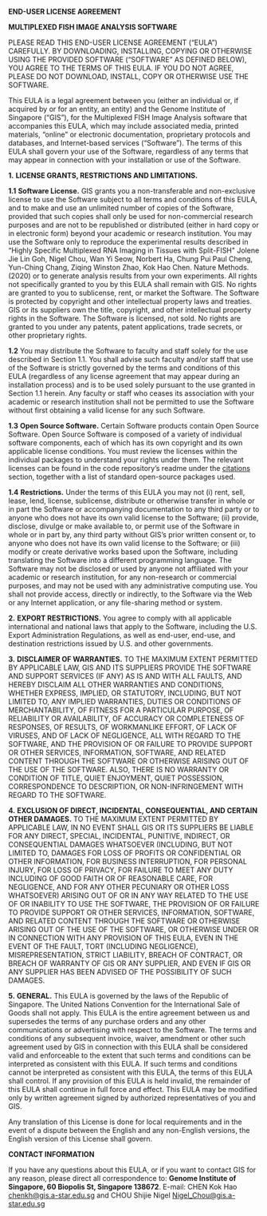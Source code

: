 **END-USER LICENSE AGREEMENT**

**MULTIPLEXED FISH IMAGE ANALYSIS SOFTWARE**

PLEASE READ THIS END-USER LICENSE AGREEMENT (“EULA”) CAREFULLY. BY DOWNLOADING, INSTALLING, COPYING OR OTHERWISE USING THE PROVIDED SOFTWARE (“SOFTWARE” AS DEFINED BELOW), YOU AGREE TO THE TERMS OF THIS EULA. IF YOU DO NOT AGREE, PLEASE DO NOT DOWNLOAD, INSTALL, COPY OR OTHERWISE USE THE SOFTWARE. 

This EULA is a legal agreement between you (either an individual or, if acquired by or for an entity, an entity) and the Genome Institute of Singapore (“GIS”), for the Multiplexed FISH Image Analysis software that accompanies this EULA, which may include associated media, printed materials, “online” or electronic documentation, proprietary protocols and databases, and Internet-based services (“Software”).  The terms of this EULA shall govern your use of the Software, regardless of any terms that may appear in connection with your installation or use of the Software. 

**1.** **LICENSE GRANTS, RESTRICTIONS AND LIMITATIONS.** 

  **1.1**	**Software License.**  GIS grants you a non-transferable and non-exclusive license to use the Software subject to all terms and conditions of this EULA, and to make and use an unlimited number of copies of the Software, provided that such copies shall only be used for non-commercial research purposes and are not to be republished or distributed (either in hard copy or in electronic form) beyond your academic or research institution.  You may use the Software only to reproduce the experimental results described in “Highly Specific Multiplexed RNA Imaging in Tissues with Split-FISH" Jolene Jie Lin Goh, Nigel Chou, Wan Yi Seow, Norbert Ha, Chung Pui Paul Cheng, Yun-Ching Chang, Ziqing Winston Zhao, Kok Hao Chen. Nature Methods. (2020) or to generate analysis results from your own experiments.  All rights not specifically granted to you by this EULA shall remain with GIS.  No rights are granted to you to sublicense, rent, or market the Software.  The Software is protected by copyright and other intellectual property laws and treaties. GIS or its suppliers own the title, copyright, and other intellectual property rights in the Software. The Software is licensed, not sold. No rights are granted to you under any patents, patent applications, trade secrets, or other proprietary rights.

  **1.2** You may distribute the Software to faculty and staff solely for the use described in Section 1.1. You shall advise such faculty and/or staff that use of the Software is strictly governed by the terms and conditions of this EULA (regardless of any license agreement that may appear during an installation process) and is to be used solely pursuant to the use granted in Section 1.1 herein. Any faculty or staff who ceases its association with your academic or research institution shall not be permitted to use the Software without first obtaining a valid license for any such Software. 

  **1.3** **Open Source Software.** Certain Software products contain Open Source Software. Open Source Software is composed of a variety of individual software components, each of which has its own copyright and its own applicable license conditions. You must review the licenses within the individual packages to understand your rights under them. The relevant licenses can be found in the code repository’s readme under the [citations](README.md#cite) section, together with a list of standard open-source packages used. 

  **1.4** **Restrictions.** Under the terms of this EULA you may not (i) rent, sell, lease, lend, license, sublicense, distribute or otherwise transfer in whole or in part the Software or accompanying documentation to any third party or to anyone who does not have its own valid license to the Software; (ii) provide, disclose, divulge or make available to, or permit use of the Software in whole or in part by, any third party without GIS’s prior written consent or, to anyone who does not have its own valid license to the Software; or (iii) modify or create derivative works based upon the Software, including translating the Software into a different programming language. The Software may not be disclosed or used by anyone not affiliated with your academic or research institution, for any non-research or commercial purposes, and may not be used with any administrative computing use.  You shall not provide access, directly or indirectly, to the Software via the Web or any Internet application, or any file-sharing method or system.

**2.** **EXPORT RESTRICTIONS.** You agree to comply with all applicable international and national laws that apply to the Software, including the U.S. Export Administration Regulations, as well as end-user, end-use, and destination restrictions issued by U.S. and other governments. 

**3.** **DISCLAIMER OF WARRANTIES.** TO THE MAXIMUM EXTENT PERMITTED BY APPLICABLE LAW, GIS AND ITS SUPPLIERS PROVIDE THE SOFTWARE AND SUPPORT SERVICES (IF ANY) AS IS AND WITH ALL FAULTS, AND HEREBY DISCLAIM ALL OTHER WARRANTIES AND CONDITIONS, WHETHER EXPRESS, IMPLIED, OR STATUTORY, INCLUDING, BUT NOT LIMITED TO, ANY IMPLIED WARRANTIES, DUTIES OR CONDITIONS OF MERCHANTABILITY, OF FITNESS FOR A PARTICULAR PURPOSE, OF RELIABILITY OR AVAILABILITY, OF ACCURACY OR COMPLETENESS OF RESPONSES, OF RESULTS, OF WORKMANLIKE EFFORT, OF LACK OF VIRUSES, AND OF LACK OF NEGLIGENCE, ALL WITH REGARD TO THE SOFTWARE, AND THE PROVISION OF OR FAILURE TO PROVIDE SUPPORT OR OTHER SERVICES, INFORMATION, SOFTWARE, AND RELATED CONTENT THROUGH THE SOFTWARE OR OTHERWISE ARISING OUT OF THE USE OF THE SOFTWARE. ALSO, THERE IS NO WARRANTY OR CONDITION OF TITLE, QUIET ENJOYMENT, QUIET POSSESSION, CORRESPONDENCE TO DESCRIPTION, OR NON-INFRINGEMENT WITH REGARD TO THE SOFTWARE. 

**4.** **EXCLUSION OF DIRECT, INCIDENTAL, CONSEQUENTIAL, AND CERTAIN OTHER DAMAGES.** TO THE MAXIMUM EXTENT PERMITTED BY APPLICABLE LAW, IN NO EVENT SHALL GIS OR ITS SUPPLIERS BE LIABLE FOR ANY DIRECT, SPECIAL, INCIDENTAL, PUNITIVE, INDIRECT, OR CONSEQUENTIAL DAMAGES WHATSOEVER (INCLUDING, BUT NOT LIMITED TO, DAMAGES FOR LOSS OF PROFITS OR CONFIDENTIAL OR OTHER INFORMATION, FOR BUSINESS INTERRUPTION, FOR PERSONAL INJURY, FOR LOSS OF PRIVACY, FOR FAILURE TO MEET ANY DUTY INCLUDING OF GOOD FAITH OR OF REASONABLE CARE, FOR NEGLIGENCE, AND FOR ANY OTHER PECUNIARY OR OTHER LOSS WHATSOEVER) ARISING OUT OF OR IN ANY WAY RELATED TO THE USE OF OR INABILITY TO USE THE SOFTWARE, THE PROVISION OF OR FAILURE TO PROVIDE SUPPORT OR OTHER SERVICES, INFORMATION, SOFTWARE, AND RELATED CONTENT THROUGH THE SOFTWARE OR OTHERWISE ARISING OUT OF THE USE OF THE SOFTWARE, OR OTHERWISE UNDER OR IN CONNECTION WITH ANY PROVISION OF THIS EULA, EVEN IN THE EVENT OF THE FAULT, TORT (INCLUDING NEGLIGENCE), MISREPRESENTATION, STRICT LIABILITY, BREACH OF CONTRACT, OR BREACH OF WARRANTY OF GIS OR ANY SUPPLIER, AND EVEN IF GIS OR ANY SUPPLIER HAS BEEN ADVISED OF THE POSSIBILITY OF SUCH DAMAGES. 

**5.** **GENERAL.** This EULA is governed by the laws of the Republic of Singapore. The United Nations Convention for the International Sale of Goods shall not apply. This EULA is the entire agreement between us and supersedes the terms of any purchase orders and any other communications or advertising with respect to the Software. The terms and conditions of any subsequent invoice, waiver, amendment or other such agreement used by GIS in connection with this EULA shall be considered valid and enforceable to the extent that such terms and conditions can be interpreted as consistent with this EULA. If such terms and conditions cannot be interpreted as consistent with this EULA, the terms of this EULA shall control. If any provision of this EULA is held invalid, the remainder of this EULA shall continue in full force and effect. This EULA may be modified only by written agreement signed by authorized representatives of you and GIS. 

Any translation of this License is done for local requirements and in the event of a dispute between the English and any non-English versions, the English version of this License shall govern.

**CONTACT INFORMATION**

If you have any questions about this EULA, or if you want to contact GIS for any reason, please direct all correspondence to: **Genome Institute of Singapore, 60 Biopolis St, Singapore 138672**. E-mail: CHEN Kok Hao <chenkh@gis.a-star.edu.sg> and CHOU Shijie Nigel <Nigel_Chou@gis.a-star.edu.sg>
